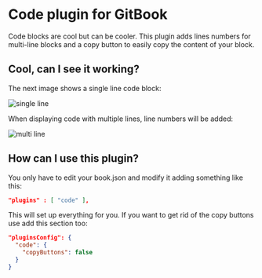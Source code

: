 # Code plugin for GitBook

Code blocks are cool but can be cooler. This plugin adds lines numbers for multi-line blocks and a copy button to easily copy the content of your block.

## Cool, can I see it working?

The next image shows a single line code block:

![single line](https://github.com/davidmogar/gitbook-plugin-code/raw/branch/branch/resources/images/single.png?raw/branch=true)

When displaying code with multiple lines, line numbers will be added:

![multi line](https://github.com/davidmogar/gitbook-plugin-code/raw/branch/branch/resources/images/multi.png?raw/branch=true)

## How can I use this plugin?

You only have to edit your book.json and modify it adding something like this:

```json
"plugins" : [ "code" ],
```

This will set up everything for you. If you want to get rid of the copy buttons use add this section too:

```json
"pluginsConfig": {
  "code": {
    "copyButtons": false
  }
}
```
